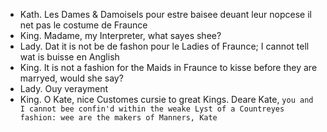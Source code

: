 - Kath. Les Dames & Damoisels pour estre baisee deuant leur nopcese il net pas le costume de Fraunce
- King. Madame, my Interpreter, what sayes shee?
- Lady. Dat it is not be de fashon pour le Ladies of Fraunce; I cannot tell wat is buisse en Anglish
- King. It is not a fashion for the Maids in Fraunce to kisse before they are marryed, would she say?
- Lady. Ouy verayment
- King. O Kate, nice Customes cursie to great Kings. Deare Kate, `you and I cannot bee confin'd within the weake Lyst of a Countreyes fashion: wee are the makers of Manners, Kate`
